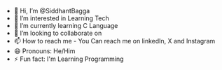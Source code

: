 - 👋 Hi, I’m @SiddhantBagga
- 👀 I’m interested in Learning Tech
- 🌱 I’m currently learning C Language
- 💞️ I’m looking to collaborate on 
- 📫 How to reach me - You Can reach me on linkedIn, X and Instagram
- 😄 Pronouns: He/Him
- ⚡ Fun fact: I'm Learning Programming

<!---
SiddhantBagga02/SiddhantBagga02 is a ✨ special ✨ repository because its `README.md` (this file) appears on your GitHub profile.
You can click the Preview link to take a look at your changes.
--->
